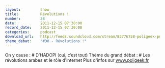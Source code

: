 ```yaml
---
layout:         show
title:          Révolutions !
number:         38
date:           2011-12-15 07:30:00
record_date:    2011-12-15 07:30:00
categories:     podcast
download_url:   http://feeds.soundcloud.com/stream/83776758-poligeek-poligeek38.mp3
theme_debat:    "#38 - Révolutions !"
---
```



On y cause : # D’HADOPI (oui, c’est tout) Thème du grand débat : # Les révolutions arabes et le rôle d'internet Plus d'infos sur www.poligeek.fr

